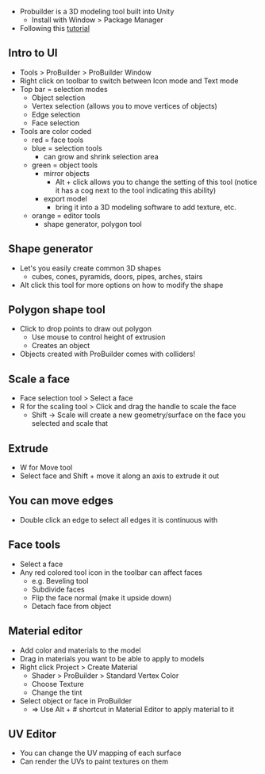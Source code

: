- Probuilder is a 3D modeling tool built into Unity
  - Install with Window > Package Manager
- Following this [tutorial](https://www.youtube.com/watch?v=PUSOg5YEflM&ab_channel=Brackeys)

## Intro to UI

- Tools > ProBuilder > ProBuilder Window
- Right click on toolbar to switch between Icon mode and Text mode
- Top bar = selection modes
  - Object selection
  - Vertex selection (allows you to move vertices of objects)
  - Edge selection
  - Face selection
- Tools are color coded
  - red = face tools
  - blue = selection tools
    - can grow and shrink selection area
  - green = object tools
    - mirror objects
      - Alt + click allows you to change the setting of this tool (notice it has a cog next to the tool indicating this ability)
    - export model 
      - bring it into a 3D modeling software to add texture, etc.
  - orange = editor tools
    - shape generator, polygon tool

## Shape generator

- Let's you easily create common 3D shapes
  - cubes, cones, pyramids, doors, pipes, arches, stairs
- Alt click this tool for more options on how to modify the shape

## Polygon shape tool

- Click to drop points to draw out polygon
  - Use mouse to control height of extrusion
  - Creates an object
- Objects created with ProBuilder comes with colliders!

## Scale a face

- Face selection tool > Select a face
- R for the scaling tool > Click and drag the handle to scale the face
  - Shift -> Scale will create a new geometry/surface on the face you selected and scale that

## Extrude

- W for Move tool 
- Select face and Shift + move it along an axis to extrude it out

## You can move edges

- Double click an edge to select all edges it is continuous with

## Face tools

- Select a face
- Any red colored tool icon in the toolbar can affect faces
  - e.g. Beveling tool
  - Subdivide faces
  - Flip the face normal (make it upside down)
  - Detach face from object

## Material editor

- Add color and materials to the model
- Drag in materials you want to be able to apply to models
- Right click Project > Create Material
  - Shader > ProBuilder > Standard Vertex Color
  - Choose Texture
  - Change the tint
- Select object or face in ProBuilder 
  - => Use Alt + # shortcut in Material Editor to apply material to it

## UV Editor

- You can change the UV mapping of each surface
- Can render the UVs to paint textures on them
